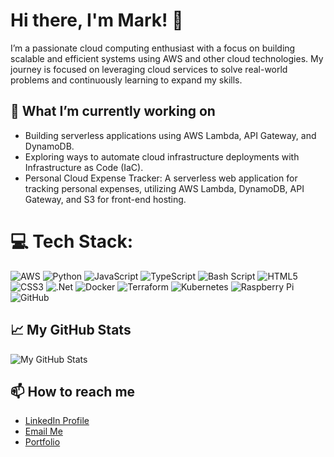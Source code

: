 # Hi there, I'm Mark! 👋

I’m a passionate cloud computing enthusiast with a focus on building scalable and efficient systems using AWS and other cloud technologies. My journey is focused on leveraging cloud services to solve real-world problems and continuously learning to expand my skills.

## 🌱 What I’m currently working on

- Building serverless applications using AWS Lambda, API Gateway, and DynamoDB.
- Exploring ways to automate cloud infrastructure deployments with Infrastructure as Code (IaC).
- Personal Cloud Expense Tracker: A serverless web application for tracking personal expenses, utilizing AWS Lambda, DynamoDB, API Gateway, and S3 for front-end hosting.

# 💻 Tech Stack:
![AWS](https://img.shields.io/badge/AWS-%23FF9900.svg?style=for-the-badge&logo=amazon-aws&logoColor=white) ![Python](https://img.shields.io/badge/python-3670A0?style=for-the-badge&logo=python&logoColor=ffdd54) ![JavaScript](https://img.shields.io/badge/javascript-%23323330.svg?style=for-the-badge&logo=javascript&logoColor=%23F7DF1E) ![TypeScript](https://img.shields.io/badge/typescript-%23007ACC.svg?style=for-the-badge&logo=typescript&logoColor=white) ![Bash Script](https://img.shields.io/badge/bash_script-%23121011.svg?style=for-the-badge&logo=gnu-bash&logoColor=white) ![HTML5](https://img.shields.io/badge/html5-%23E34F26.svg?style=for-the-badge&logo=html5&logoColor=white) ![CSS3](https://img.shields.io/badge/css3-%231572B6.svg?style=for-the-badge&logo=css3&logoColor=white) ![.Net](https://img.shields.io/badge/.NET-5C2D91?style=for-the-badge&logo=.net&logoColor=white) ![Docker](https://img.shields.io/badge/docker-%230db7ed.svg?style=for-the-badge&logo=docker&logoColor=white) ![Terraform](https://img.shields.io/badge/terraform-%235835CC.svg?style=for-the-badge&logo=terraform&logoColor=white) ![Kubernetes](https://img.shields.io/badge/kubernetes-%23326ce5.svg?style=for-the-badge&logo=kubernetes&logoColor=white)  ![Raspberry Pi](https://img.shields.io/badge/-Raspberry_Pi-C51A4A?style=for-the-badge&logo=Raspberry-Pi) ![GitHub](https://img.shields.io/badge/github-%23121011.svg?style=for-the-badge&logo=github&logoColor=white) 
## 📈 My GitHub Stats

![My GitHub Stats](https://github-readme-stats.vercel.app/api?username=Strongarm00&show_icons=true&theme=highcontrast)

## 📫 How to reach me

- [LinkedIn Profile](https://www.linkedin.com/in/mark-armstrong868)
- [Email Me](https://mail.google.com/mail/?view=cm&fs=1&to=mark.armstrong868@gmail.com)
- [Portfolio](https://armstrong-industries.net)
